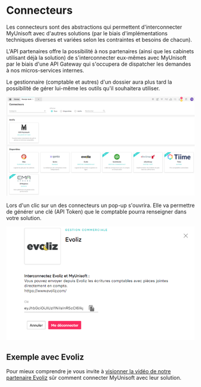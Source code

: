 # Connecteurs

Les connecteurs sont des abstractions qui permettent d'interconnecter MyUnisoft avec d'autres solutions (par le biais d'implémentations techniques diverses et variées selon les contraintes et besoins de chacun).

L'API partenaires offre la possibilité à nos partenaires (ainsi que les cabinets utilisant déjà la solution) de s'interconnecter eux-mêmes avec MyUnisoft par le biais d'une API Gateway qui s'occupera de dispatcher les demandes à nos micros-services internes.

Le gestionnaire (comptable et autres) d'un dossier aura plus tard la possibilité de gérer lui-même les outils qu'il souhaitera utiliser.

![](./images/connector_tab.PNG)

Lors d'un clic sur un des connecteurs un pop-up s'ouvrira. Elle va permettre de générer une clé (API Token) que le comptable pourra renseigner dans votre solution.

![](./images/connector_tab_evoliz.PNG)

## Exemple avec Evoliz

Pour mieux comprendre je vous invite à [visionner la vidéo de notre partenaire Evoliz](https://vimeo.com/432178505/b1a518283f) sûr comment connecter MyUnisoft avec leur solution.